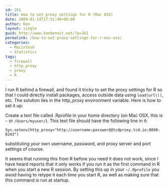 ```yaml
---
id: 261
title: How to set proxy settings for R (Mac OSX)
date: 2009-01-14T17:51:40+00:00
author: Ken
layout: single
guid: http://www.kenbenoit.net/?p=261
permalink: /how-to-set-proxy-settings-for-r-mac-osx/
categories:
  - Macintosh
  - Statistics
tags:
  - firewall
  - http_proxy
  - proxy
  - R
---
```

I run R behind a firewall, and found it tricky to set the proxy settings for R so that I could directly install packages, access outside data using `load(url())`, etc. The solution lies in the http_proxy environment variable. Here is how to set it up:

Create a text file called .Rprofile in your home directory (on Mac OSX, this is `~` or `/Users/myuser/`). This text file should have the following line in it:

    Sys.setenv(http_proxy="http://username:password@tcdproxy.tcd.ie:8080-8243")

substituting your own username, password, and proxy server and port settings of course.

It seems that running this from R before you need it does not work, since I have heard reports that it only works if you run it as the first command in R when you start a new R session. By setting this up in your `~/.Rprofile` you avoid having to retype it each time you start R, as well as making sure that this command is run at startup.

